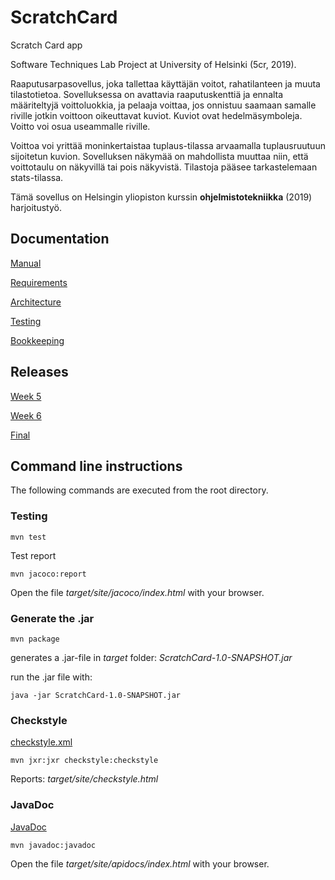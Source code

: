 # **ScratchCard**

Scratch Card app

Software Techniques Lab Project at University of Helsinki (5cr, 2019). 

Raaputusarpasovellus, joka tallettaa käyttäjän voitot, rahatilanteen ja muuta tilastotietoa. Sovelluksessa on avattavia raaputuskenttiä ja ennalta määriteltyjä voittoluokkia, ja pelaaja voittaa, jos onnistuu saamaan samalle riville jotkin voittoon oikeuttavat kuviot. Kuviot ovat hedelmäsymboleja. Voitto voi osua useammalle riville.

Voittoa voi yrittää moninkertaistaa tuplaus-tilassa arvaamalla tuplausruutuun sijoitetun kuvion. Sovelluksen näkymää on mahdollista muuttaa niin, että voittotaulu on näkyvillä tai pois näkyvistä. Tilastoja pääsee tarkastelemaan stats-tilassa.

Tämä sovellus on Helsingin yliopiston kurssin **ohjelmistotekniikka** (2019) harjoitustyö.

## Documentation

[Manual](https://github.com/hartzka/ot-harjoitustyo/blob/master/dokumentaatio/kayttoohje.md)

[Requirements](https://github.com/hartzka/ot-harjoitustyo/blob/master/dokumentaatio/vaatimusmaarittely.md)

[Architecture](https://github.com/hartzka/ot-harjoitustyo/blob/master/dokumentaatio/arkkitehtuuri.md)

[Testing](https://github.com/hartzka/ot-harjoitustyo/blob/master/dokumentaatio/testaus.md)

[Bookkeeping](https://github.com/hartzka/ot-harjoitustyo/blob/master/dokumentaatio/tyoaikakirjanpito.md)

## Releases

[Week 5](https://github.com/hartzka/ot-harjoitustyo/releases/tag/Viikko5)

[Week 6](https://github.com/hartzka/ot-harjoitustyo/releases/tag/Viikko6)

[Final](https://github.com/hartzka/ot-harjoitustyo/releases/tag/Loppupalautus)


## Command line instructions

The following commands are executed from the root directory.

### Testing

```
mvn test
```

Test report

```
mvn jacoco:report
```

Open the file _target/site/jacoco/index.html_ with your browser.

### Generate the .jar

```
mvn package
```

generates a .jar-file in _target_ folder: _ScratchCard-1.0-SNAPSHOT.jar_

run the .jar file with:

```
java -jar ScratchCard-1.0-SNAPSHOT.jar
``` 

### Checkstyle

[checkstyle.xml](https://github.com/hartzka/ot-harjoitustyo/blob/master/ScratchCard/checkstyle.xml)

```
mvn jxr:jxr checkstyle:checkstyle
```

Reports: _target/site/checkstyle.html_

### JavaDoc

[JavaDoc](https://github.com/hartzka/ShortestPathSolver/blob/master/ShortestPathSolver/apidocs/index.html)

```
mvn javadoc:javadoc
```

Open the file _target/site/apidocs/index.html_ with your browser.


